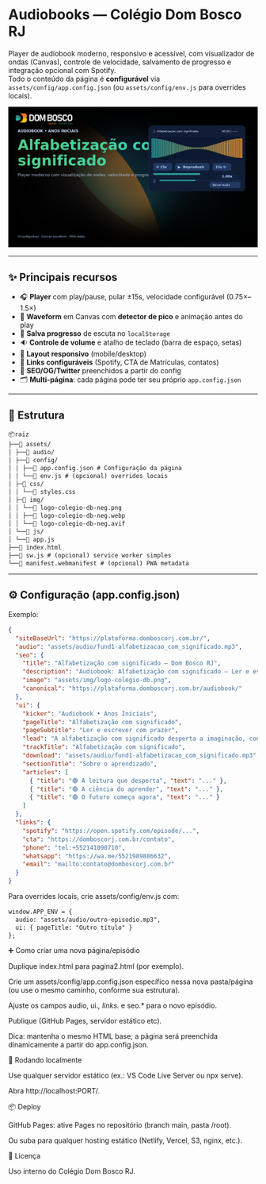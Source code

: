 # Audiobooks — Colégio Dom Bosco RJ

Player de audiobook moderno, responsivo e acessível, com visualizador de ondas (Canvas), controle de velocidade, salvamento de progresso e integração opcional com Spotify.  
Todo o conteúdo da página é **configurável** via `assets/config/app.config.json` (ou `assets/config/env.js` para overrides locais).

![Screenshot](./assets/img/readme-cover.png)

---

## ✨ Principais recursos

- 🎧 **Player** com play/pause, pular ±15s, velocidade configurável (0.75×–1.5×)
- 🌊 **Waveform** em Canvas com **detector de pico** e animação antes do play
- 💾 **Salva progresso** de escuta no `localStorage`
- 🔉 **Controle de volume** e atalho de teclado (barra de espaço, setas)
- 📱 **Layout responsivo** (mobile/desktop)
- 🔗 **Links configuráveis** (Spotify, CTA de Matrículas, contatos)
- 🧩 **SEO/OG/Twitter** preenchidos a partir do config
- 🗂️ **Multi-página**: cada página pode ter seu próprio `app.config.json`

---

## 📁 Estrutura

```
📦raiz
├──📁 assets/
│ ├──📁 audio/
│ ├──📁 config/
│ │ ├──📜 app.config.json # Configuração da página
│ │ └──📜 env.js # (opcional) overrides locais
│ ├─📁 css/
│ │ └──📜 styles.css
│ ├─📁 img/
│ │ └──📜 logo-colegio-db-neg.png
│ │ ├──📜 logo-colegio-db-neg.webp
│ │ └──📜 logo-colegio-db-neg.avif
│ └──📁 js/
│ └──📜 app.js
├──📜 index.html
├──📜 sw.js # (opcional) service worker simples
└──📜 manifest.webmanifest # (opcional) PWA metadata
```

---

## ⚙️ Configuração (app.config.json)

Exemplo:

```json
{
  "siteBaseUrl": "https://plataforma.domboscorj.com.br/",
  "audio": "assets/audio/fund1-alfabetizacao_com_significado.mp3",
  "seo": {
    "title": "Alfabetização com significado — Dom Bosco RJ",
    "description": "Audiobook: Alfabetização com significado — Ler e escrever com prazer. Colégio Dom Bosco RJ.",
    "image": "assets/img/logo-colegio-db.png",
    "canonical": "https://plataforma.domboscorj.com.br/audiobook/"
  },
  "ui": {
    "kicker": "Audiobook • Anos Iniciais",
    "pageTitle": "Alfabetização com significado",
    "pageSubtitle": "Ler e escrever com prazer",
    "lead": "A alfabetização com significado desperta a imaginação, conecta letras à vida real e, desde já, abre caminho para o futuro.",
    "trackTitle": "Alfabetização com significado",
    "download": "assets/audio/fund1-alfabetizacao_com_significado.mp3",
    "sectionTitle": "Sobre o aprendizado",
    "articles": [
      { "title": "🟢 A leitura que desperta", "text": "..." },
      { "title": "🟢 A ciência do aprender", "text": "..." },
      { "title": "🟢 O futuro começa agora", "text": "..." }
    ]
  },
  "links": {
    "spotify": "https://open.spotify.com/episode/...",
    "cta": "https://domboscorj.com.br/contato",
    "phone": "tel:+552141090710",
    "whatsapp": "https://wa.me/5521989886632",
    "email": "mailto:contato@domboscorj.com.br"
  }
}
```

Para overrides locais, crie assets/config/env.js com:

```
window.APP_ENV = {
  audio: "assets/audio/outro-episodio.mp3",
  ui: { pageTitle: "Outro título" }
};
```

➕ Como criar uma nova página/episódio

Duplique index.html para pagina2.html (por exemplo).

Crie um assets/config/app.config.json específico nessa nova pasta/página (ou use o mesmo caminho, conforme sua estrutura).

Ajuste os campos audio, ui._, links._ e seo.\* para o novo episódio.

Publique (GitHub Pages, servidor estático etc).

Dica: mantenha o mesmo HTML base; a página será preenchida dinamicamente a partir do app.config.json.

🚀 Rodando localmente

Use qualquer servidor estático (ex.: VS Code Live Server ou npx serve).

Abra http://localhost:PORT/.

📦 Deploy

GitHub Pages: ative Pages no repositório (branch main, pasta /root).

Ou suba para qualquer hosting estático (Netlify, Vercel, S3, nginx, etc.).

📝 Licença

Uso interno do Colégio Dom Bosco RJ.

